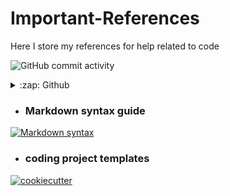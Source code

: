 # Important-References
Here I store my references for help related to code

![GitHub commit activity](https://img.shields.io/github/commit-activity/w/r-a-j/Important-References)

<details>
  <summary>:zap: Github </summary>
 
<!--START_SECTION:activity-->
- [Github Badges](https://shields.io/badges)
<!--END_SECTION:activity-->

</details>

- ### Markdown syntax guide
[![Markdown syntax](https://www.markdownguide.org/assets/images/markdown-mark-white.svg)](https://www.markdownguide.org/basic-syntax/)

- ### coding project templates
[![cookiecutter](https://assets.website-files.com/6189495a8f80ad3e20ebcf60/618e86f4d53488d751cb2fc9_logo%20(29).svg)](https://www.cookiecutter.io/templates)
